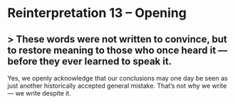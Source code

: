 # Reinterpretation 13 – Opening


## > These words were not written to convince, but to restore meaning to those who once heard it — before they ever learned to speak it.
Yes, we openly acknowledge that our conclusions may one day be seen as just another historically accepted general mistake. That’s not why we write — we write despite it.
